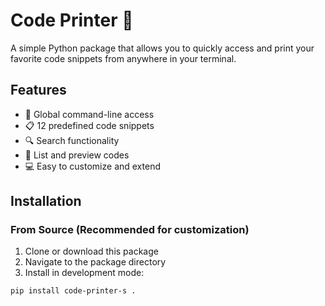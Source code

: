 # Code Printer 🐍

A simple Python package that allows you to quickly access and print your favorite code snippets from anywhere in your terminal.

## Features

- 🚀 Global command-line access
- 📋 12 predefined code snippets
- 🔍 Search functionality
- 📝 List and preview codes
- 💻 Easy to customize and extend

## Installation

### From Source (Recommended for customization)

1. Clone or download this package
2. Navigate to the package directory
3. Install in development mode:

```bash
pip install code-printer-s .
```
